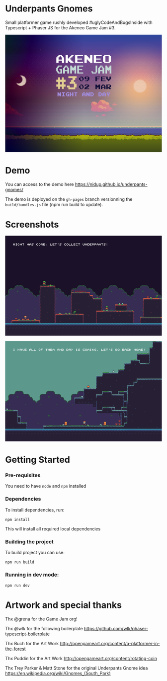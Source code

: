 # Underpants Gnomes

Small platformer game rushly developed #uglyCodeAndBugsInside with Typescript + Phaser JS for the Akeneo Game Jam #3.

![Image of GameJam](doc/game-jam-3.jpg)

# Demo

You can access to the demo here https://nidup.github.io/underpants-gnomes/

The demo is deployed on the `gh-pages` branch versionning the `build/bundles.js` file (npm run build to update).

# Screenshots

![Image of GameJam](doc/gnome-night.png)

![Image of GameJam](doc/gnome-day.png)

# Getting Started

### Pre-requisites

You need to have `node` and `npm` installed

### Dependencies

To install dependencies, run:
```
npm install
```

This will install all required local dependencies

### Building the project

To build project you can use:

```
npm run build
```

### Running in dev mode:

```
npm run dev
```

# Artwork and special thanks

Thx @grena for the Game Jam org!

Thx @wlk for the following boilerplate https://github.com/wlk/phaser-typescript-boilerplate

Thx Buch for the Art Work http://opengameart.org/content/a-platformer-in-the-forest

Thx Puddin for the Art Work http://opengameart.org/content/rotating-coin

Thx Trey Parker & Matt Stone for the original Underpants Gnome idea https://en.wikipedia.org/wiki/Gnomes_(South_Park)
